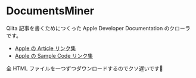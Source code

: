 # DocumentsMiner

Qiita 記事を書くためにつくった Apple Developer Documentation のクローラです。

- [Apple の Article リンク集](https://qiita.com/yamoridon/items/82fc059484afaeba61a1)
- [Apple の Sample Code リンク集](https://qiita.com/yamoridon/items/6d4fcd385dc1c2a7b89f)

全 HTML ファイルを一つずつダウンロードするのでクソ遅いです💩

